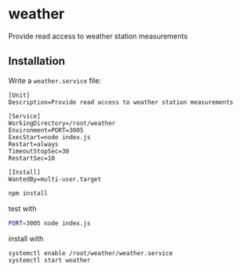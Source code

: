 # weather
Provide read access to weather station measurements

## Installation

Write a ```weather.service``` file:

```
[Unit]
Description=Provide read access to weather station measurements

[Service]
WorkingDirectory=/root/weather
Environment=PORT=3005
ExecStart=node index.js
Restart=always
TimeoutStopSec=30
RestartSec=10

[Install]
WantedBy=multi-user.target
```

```bash
npm install
```

test with

```bash
PORT=3005 node index.js
```

install with

```bash
systemctl enable /root/weather/weather.service
systemctl start weather
```
